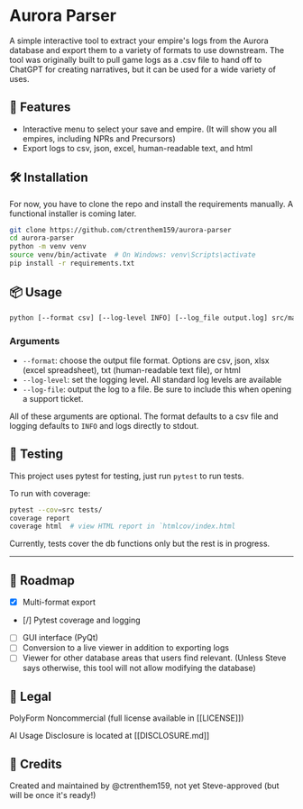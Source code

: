 # Aurora Parser

A simple interactive tool to extract your empire's logs from the Aurora database and export them to a variety of formats to use downstream. The tool was originally built to pull game logs as a .csv file to hand off to ChatGPT for creating narratives, but it can be used for a wide variety of uses.

## 🚀 Features

- Interactive menu to select your save and empire. (It will show you all empires, including NPRs and Precursors)
- Export logs to csv, json, excel, human-readable text, and html

## 🛠️ Installation

For now, you have to clone the repo and install the requirements manually. A functional installer is coming later.

```bash
git clone https://github.com/ctrenthem159/aurora-parser
cd aurora-parser
python -m venv venv
source venv/bin/activate  # On Windows: venv\Scripts\activate
pip install -r requirements.txt
```

## 📦 Usage

```bash
python [--format csv] [--log-level INFO] [--log_file output.log] src/main.py path/to/AuroraDB.db path/to/output.file
```

### Arguments

- `--format`: choose the output file format. Options are csv, json, xlsx (excel spreadsheet), txt (human-readable text file), or html
- `--log-level`: set the logging level. All standard log levels are available
- `--log-file`: output the log to a file. Be sure to include this when opening a support ticket.

All of these arguments are optional. The format defaults to a csv file and logging defaults to `INFO` and logs directly to stdout.

## 🧪 Testing

This project uses pytest for testing, just run `pytest` to run tests.

To run with coverage:

```bash
pytest --cov=src tests/
coverage report
coverage html  # view HTML report in `htmlcov/index.html
```

Currently, tests cover the db functions only but the rest is in progress.

---

## 🔭 Roadmap

- [x] Multi-format export
- [/] Pytest coverage and logging
- [ ] GUI interface (PyQt)
- [ ] Conversion to a live viewer in addition to exporting logs
- [ ] Viewer for other database areas that users find relevant. (Unless Steve says otherwise, this tool will not allow modifying the database)

## 📄 Legal

PolyForm Noncommercial (full license available in [[LICENSE]])

AI Usage Disclosure is located at [[DISCLOSURE.md]]

## 🧠 Credits

Created and maintained by @ctrenthem159, not yet Steve-approved (but will be once it's ready!)
